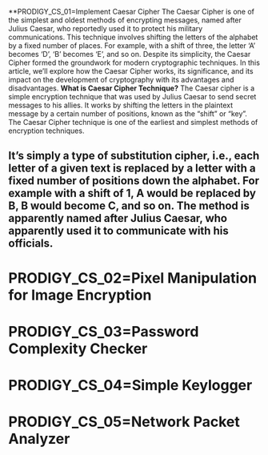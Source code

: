 **PRODIGY_CS_01=Implement Caesar Cipher
The Caesar Cipher is one of the simplest and oldest methods of encrypting messages, named after Julius Caesar, who reportedly used it to protect his military communications. This technique involves shifting the letters of the alphabet by a fixed number of places. For example, with a shift of three, the letter ‘A’ becomes ‘D’, ‘B’ becomes ‘E’, and so on. Despite its simplicity, the Caesar Cipher formed the groundwork for modern cryptographic techniques. In this article, we’ll explore how the Caesar Cipher works, its significance, and its impact on the development of cryptography with its advantages and disadvantages.
**What is Caesar Cipher Technique?**
The Caesar cipher is a simple encryption technique that was used by Julius Caesar to send secret messages to his allies. It works by shifting the letters in the plaintext message by a certain number of positions, known as the “shift” or “key”. The Caesar Cipher technique is one of the earliest and simplest methods of encryption techniques.

It’s simply a type of substitution cipher, i.e., each letter of a given text is replaced by a letter with a fixed number of positions down the alphabet. For example with a shift of 1, A would be replaced by B, B would become C, and so on. The method is apparently named after Julius Caesar, who apparently used it to communicate with his officials.
-----------------------------------------------------------------------------------------------------------------------------------------------------------------------------------------------------------------
# PRODIGY_CS_02=Pixel Manipulation for Image Encryption
# PRODIGY_CS_03=Password Complexity Checker
# PRODIGY_CS_04=Simple Keylogger
# PRODIGY_CS_05=Network Packet Analyzer
